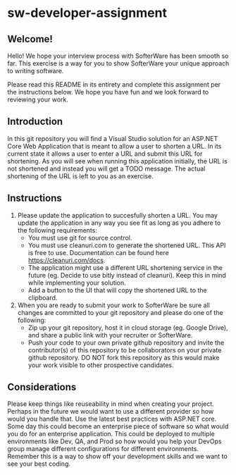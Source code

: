# sw-developer-assignment
## Welcome!
Hello!  We hope your interview process with SofterWare has been smooth so far.  This exercise is a way for you to show SofterWare your unique approach to writing software.

Please read this README in its entirety and complete this assignment per the instructions below.  We hope you have fun and we look forward to reviewing your work.

## Introduction
In this git repository you will find a Visual Studio solution for an ASP.NET Core Web Application that is meant to allow a user to shorten a URL.  In its current state it allows a user to enter a URL and submit this URL for shortening.  As you will see when running this application initially, the URL is not shortened and instead you will get a TODO message.  The actual shortening of the URL is left to you as an exercise.

## Instructions
1. Please update the application to succesfully shorten a URL.  You may update the application in any way you see fit as long as you adhere to the following requirements:
   * You must use git for source control.
   * You must use cleanuri.com to generate the shortened URL.  This API is free to use.  Documentation can be found here https://cleanuri.com/docs.
   * The application might use a different URL shortening service in the future (eg. Decide to use bitly instead of cleanuri).  Keep this in mind while implementing your solution.
   * Add a button to the UI that will copy the shortened URL to the clipboard.
2. When you are ready to submit your work to SofterWare be sure all changes are committed to your git repository and please do one of the following:
   * Zip up your git repository, host it in cloud storage (eg. Google Drive), and share a public link with your recruiter or SofterWare.
   * Push your code to your own private github repository and invite the contributor(s) of this repository to be collaborators on your private github repository.  DO NOT fork this repository as this would make your work visible to other prospective candidates.

## Considerations
Please keep things like reuseability in mind when creating your project. Perhaps in the future we would want to use a different provider so how would you handle that. Use the latest best practices with ASP.NET core. Some day this could become an enterprise piece of software so what would you do for an enterprise application. This could be deployed to multiple environments like Dev, QA, and Prod so how would you help your DevOps group manage different configurations for different environments. Remember this is a way to show off your development skills and we want to see your best coding.
